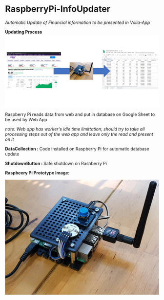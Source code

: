 <h1> RaspberryPi-InfoUpdater </h1>
<i>Automatic Update of Financial information to be presented in Voila-App</i>

<b> Updating Process </b>
<img src=https://github.com/hkbtotw/RaspberryPi-InfoUpdater/blob/master/Process.JPG alt="Demo UI" width="1000"/>

<p> Raspberry Pi reads data from web and put in database on Google Sheet to be used by Web App </p>
<i> note: Web app has worker's idle time limittation; should try to take all processing steps out of the web app and leave only the read and present on it </i>

<b> DataCollection  : </b> Code installed on Raspberry Pi for automatic database update <br />

<b> ShutdownButton  : </b> Safe shutdown on Rashberry Pi <br />

<b>Raspbeery Pi Prototype Image:<br/></b>

<img src=https://github.com/hkbtotw/RaspberryPi-InfoUpdater/blob/master/RPI_Prototype.JPG alt="Demo UI" width="1000"/>

